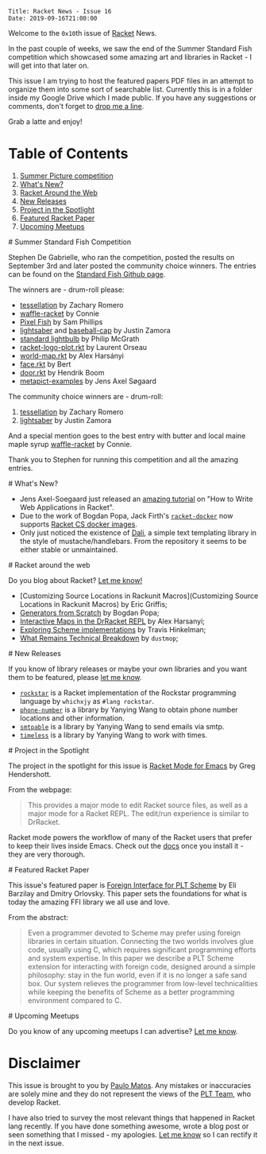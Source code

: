     Title: Racket News - Issue 16
    Date: 2019-09-16T21:00:00

Welcome to the `0x10`th issue of [Racket](https://www.racket-lang.org) News. 

In the past couple of weeks, we saw the end of the Summer Standard Fish competition which showcased some amazing art and libraries in Racket - I will get into that later on. 

This issue I am trying to host the featured papers PDF files in an attempt to organize them into some sort of searchable list. Currently this is in a folder inside my Google Drive which I made public. If you have any suggestions or comments, don't forget to [drop me a line](mailto:pmatos@linki.tools).

Grab a latte and enjoy!

# Table of Contents

1. [Summer Picture competition](#summercomp)
2. [What's New?](#whatsnew)
3. [Racket Around the Web](#aroundtheweb)
4. [New Releases](#newreleases)
5. [Project in the Spotlight](#spotlight)
6. [Featured Racket Paper](#featuredpaper)
7. [Upcoming Meetups](#meetups)

<div id='summercomp'/>
# Summer Standard Fish Competition

Stephen De Gabrielle, who ran the competition, posted the results on September 3rd and later posted the community choice winners. The entries can be found on the [Standard Fish Github page](https://github.com/standard-fish). 

The winners are - drum-roll please:

* [tessellation](https://github.com/zkry/tessellation) by Zachary Romero 
* [waffle-racket](https://github.com/standard-fish/waffle-racket) by Connie 
* [Pixel Fish](https://github.com/samdphillips/pixel-fish) by Sam Phillips 
* [lightsaber](https://github.com/standard-fish/lightsaber) and [baseball-cap](https://github.com/zamora/baseball-cap) by Justin Zamora
* [standard lightbulb](https://gist.github.com/LiberalArtist/4d0059f5af23043515a3cc74bd4928c2) by Philip McGrath 
* [racket-logo-plot.rkt](https://gist.github.com/Metaxal/01309b175e268be502b406f036072f17) by Laurent Orseau 
* [world-map.rkt](https://gist.github.com/alex-hhh/2c0f5a02d9e795cbedf90cf84ef84281) by Alex Harsányi 
* [face.rkt](https://github.com/standard-fish/summer-competititon-2019/blob/master/entries/bedeke/face.rkt) by Bert 
* [door.rkt](https://github.com/standard-fish/summer-competititon-2019/tree/master/entries/hboom) by Hendrik Boom 
* [metapict-examples](https://github.com/soegaard/metapict/tree/master/metapict/examples) by Jens Axel Søgaard 

The community choice winners are - drum-roll:

1. [tessellation](https://github.com/zkry/tessellation) by Zachary Romero 
2. [lightsaber](https://github.com/standard-fish/lightsaber) by Justin Zamora

And a special mention goes to the best entry with butter and local maine maple syrup [waffle-racket](https://github.com/standard-fish/waffle-racket) by Connie.

Thank you to Stephen for running this competition and all the amazing entries.

<div id='whatsnew'/>
# What's New?

* Jens Axel-Soegaard just released an [amazing tutorial](https://github.com/soegaard/web-tutorial) on "How to Write Web Applications in Racket".
* Due to the work of Bogdan Popa, Jack Firth's [`racket-docker`](https://github.com/jackfirth/racket-docker) now supports [Racket CS docker images](https://hub.docker.com/r/jackfirth/racket/tags).
* Only just noticed the existence of [Dali](https://github.com/johnstonskj/dali), a simple text templating library in the style of mustache/handlebars. From the repository it seems to be either stable or unmaintained.

<div id='aroundtheweb'/>
# Racket around the web

Do you blog about Racket? [Let me know!](mailto:pmatos@linki.tools)

* [Customizing Source Locations in Rackunit Macros](Customizing Source Locations in Rackunit Macros) by Eric Griffis;
* [Generators from Scratch](https://defn.io/2019/09/05/racket-generators/) by Bogdan Popa;
* [Interactive Maps in the DrRacket REPL](https://alex-hhh.github.io/2019/09/map-snip.html) by Alex Harsanyi;
* [Exploring Scheme implementations](https://www.travishinkelman.com/post/exploring-scheme-implementations/) by Travis Hinkelman;
* [What Remains Technical Breakdown](http://www.dustmop.io/blog/2019/09/10/what-remains-technical-breakdown/) by `dustmop`;

<div id='newreleases'/>
# New Releases

If you know of library releases or maybe your own libraries and you want them to be featured, please [let me know](mailto:pmatos@linki.tools).

* [`rockstar`](https://github.com/whichxjy/rockstar-rkt) is a Racket implementation of the Rockstar programming language by `whichxjy` as `#lang rockstar`.
* [`phone-number`](https://gitlab.com/yanyingwang/phone-number) is a library by Yanying Wang to obtain phone number locations and other information.
* [`smtpable`](https://gitlab.com/yanyingwang/smtpable.git) is a library by Yanying Wang to send emails via smtp.
* [`timeless`](https://gitlab.com/yanyingwang/timeless.git) is a library by Yanying Wang to work with times.

<div id='spotlight'/>
# Project in the Spotlight

The project in the spotlight for this issue is [Racket Mode for Emacs](https://github.com/greghendershott/racket-mode) by Greg Hendershott. 

From the webpage:

> This provides a major mode to edit Racket source files, as well as a major mode for a Racket REPL. The edit/run experience is similar to DrRacket.

Racket mode powers the workflow of many of the Racket users that prefer to keep their lives inside Emacs. Check out the [docs](https://www.racket-mode.com/) once you install it - they are very thorough. 

<div id='featuredpaper'/>
# Featured Racket Paper

This issue's featured paper is [Foreign Interface for PLT Scheme](https://drive.google.com/open?id=1lE5HtY-z_Lh8jTiC4Au54m3pKXTUEBKo) by Eli Barzilay and Dmitry Orlovsky. This paper sets the foundations for what is today the amazing FFI library we all use and love.

From the abstract:

> Even a programmer devoted to Scheme may prefer using foreign libraries in certain situation. Connecting the two worlds involves glue code, usually using C, which requires significant programming efforts and system expertise. In this paper we describe a PLT Scheme extension for interacting with foreign code, designed around a simple philosophy: stay in the fun world, even if it is no longer a safe sand box. Our system relieves the programmer from low-level technicalities while keeping the benefits of Scheme as a better programming environment compared to C.

<div id='meetups'/>
# Upcoming Meetups

Do you know of any upcoming meetups I can advertise? [Let me know](mailto:pmatos@linki.tools).

# Disclaimer

This issue is brought to you by [Paulo Matos](mailto:pmatos@linki.tools). Any mistakes or inaccuracies are solely mine and
they do not represent the views of the [PLT Team](http://www.racket-lang.org/team.html), who develop Racket.

I have also tried to survey the most relevant things that happened in Racket lang recently. If you have done something awesome, wrote a blog post or seen something that I missed - my apologies. [Let me know](mailto:pmatos@linki.tools) so I can rectify it in the next issue.
